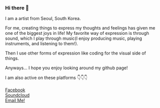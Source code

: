 ### Hi there 👋

I am a artist from Seoul, South Korea.

For me, creating things to express my thoughts and feelings has given me one of the biggest joys in life! My favorite way of expression is through sound, which I play through music(I enjoy producing music, playing instruments, and listening to them!).

Then I use other forms of expression like coding for the visual side of things.

Anyways... I hope you enjoy looking around my github page!

I am also active on these platforms 👇👇👇
<br><a href="https://www.instagram.com/j00my/" target="_blank" style="color: white;">Instagram</a><br> 
<a href="https://www.facebook.com/jayem.kweon.3/" target="_blank">Facebook</a><br>
<a href="https://soundcloud.com/urbanchamp" target="_blank">Soundcloud</a><br>
<a href="mailto:flwfeeld@gmail.com" class="email" target="_blank">Email Me!</a><br>


